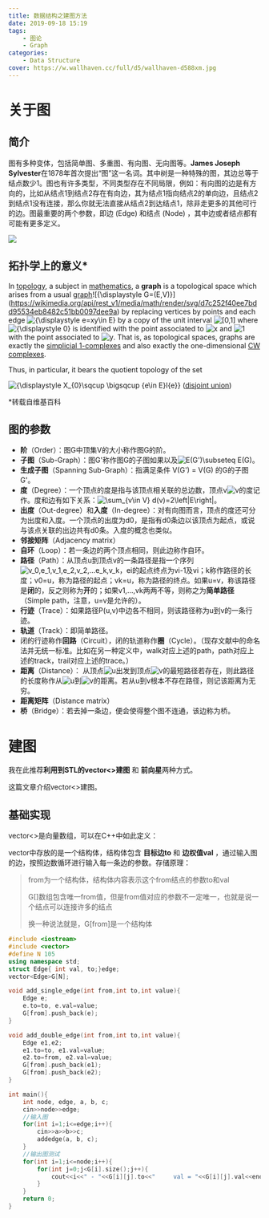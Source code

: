 ```yaml
---
title: 数据结构之建图方法
date: 2019-09-18 15:19
tags:
	- 图论
	- Graph
categories:
	- Data Structure
cover: https://w.wallhaven.cc/full/d5/wallhaven-d588xm.jpg
---
```

# 关于图

## 简介

图有多种变体，包括简单图、多重图、有向图、无向图等。**James Joseph Sylvester**在1878年首次提出“图”这一名词。其中树是一种特殊的图，其边总等于结点数少1。图也有许多类型，不同类型存在不同局限，例如：有向图的边是有方向的，比如从结点1到结点2存在有向边，其为结点1指向结点2的单向边，且结点2到结点1没有连接，那么你就无法直接从结点2到达结点1，除非走更多的其他可行的边。图最重要的两个参数，即边 (Edge) 和结点 (Node) ，其中边或者结点都有可能有更多定义。

![](https://upload.wikimedia.org/wikipedia/commons/thumb/5/5b/6n-graf.svg/1920px-6n-graf.svg.png)

## 拓扑学上的意义*

In [topology](https://en.wikipedia.org/wiki/Topology), a subject in [mathematics](https://en.wikipedia.org/wiki/Mathematics), a **graph** is a topological space which arises from a usual [graph](https://en.wikipedia.org/wiki/Graph_(discrete_mathematics))![{\displaystyle G=(E,V)}](https://wikimedia.org/api/rest_v1/media/math/render/svg/d7c252f40ee7bdd95534eb8482c51bb0097dee9a) by replacing vertices by points and each edge ![{\displaystyle e=xy\in E}](https://wikimedia.org/api/rest_v1/media/math/render/svg/493e6a1737b0c28c5f5f8e23309bac96c339a595) by a copy of the unit interval ![[0,1]](https://wikimedia.org/api/rest_v1/media/math/render/svg/738f7d23bb2d9642bab520020873cccbef49768d) where ![{\displaystyle 0}](https://wikimedia.org/api/rest_v1/media/math/render/svg/2aae8864a3c1fec9585261791a809ddec1489950) is identified with the point associated to ![x](https://wikimedia.org/api/rest_v1/media/math/render/svg/87f9e315fd7e2ba406057a97300593c4802b53e4) and ![1](https://wikimedia.org/api/rest_v1/media/math/render/svg/92d98b82a3778f043108d4e20960a9193df57cbf) with the point associated to ![y](https://wikimedia.org/api/rest_v1/media/math/render/svg/b8a6208ec717213d4317e666f1ae872e00620a0d). That is, as topological spaces, graphs are exactly the [simplicial 1-complexes](https://en.wikipedia.org/wiki/Simplicial_complex) and also exactly the one-dimensional [CW complexes](https://en.wikipedia.org/wiki/CW_complex).

Thus, in particular, it bears the quotient topology of the set

![{\displaystyle X_{0}\sqcup \bigsqcup _{e\in E}I_{e}}](https://wikimedia.org/api/rest_v1/media/math/render/svg/0623fb44ed9cd31c10ca069661005723b5c29f79) ([disjoint union](https://en.wikipedia.org/wiki/Disjoint_union))

*转载自维基百科

## 图的参数

- **阶**（Order）：图G中顶集V的大小称作图G的阶。
- **子图**（Sub-Graph）：图G'称作图G的子图如果以及![E(G')\subseteq E(G)](https://wikimedia.org/api/rest_v1/media/math/render/svg/b39363db01c9e8c25725744bd91f6b729a2f7ab7)。
- **生成子图**（Spanning Sub-Graph）：指满足条件 V(G') = V(G) 的G的子图G'。
- **度**（Degree）：一个顶点的度是指与该顶点相关联的总边数，顶点v![v](https://wikimedia.org/api/rest_v1/media/math/render/svg/e07b00e7fc0847fbd16391c778d65bc25c452597)的度记作。度和边有如下关系：![\sum_{v\in V} d(v)=2\left|E\right|](https://wikimedia.org/api/rest_v1/media/math/render/svg/3135ba94ea6fdaca02cf88a156b9f2bdaae6d546)。
- **出度**（Out-degree）和**入度**（In-degree）：对有向图而言，顶点的度还可分为出度和入度。一个顶点的出度为d0，是指有d0条边以该顶点为起点，或说与该点关联的出边共有d0条。入度的概念也类似。
- **邻接矩阵**（Adjacency matrix）
- **自环**（Loop）：若一条边的两个顶点相同，则此边称作自环。
- **路径**（Path）：从顶点u到顶点v的一条路径是指一个序列![v_0,e_1,v_1,e_2,v_2,...e_k,v_k](https://wikimedia.org/api/rest_v1/media/math/render/svg/2fc75ab7becb8860fd3229d274ab29a278bb54ee)，ei的起点终点为vi-1及vi；k称作路径的长度；v0=u，称为路径的起点；vk=u，称为路径的终点。如果u=v，称该路径是**闭**的，反之则称为**开**的；如果v1,…,vk两两不等，则称之为**简单路径**（Simple path，注意，u=v是允许的）。
- **行迹**（Trace）：如果路径P(u,v)中边各不相同，则该路径称为u到v的一条行迹。
- **轨道**（Track）：即简单路径。
- 闭的行迹称作**回路**（Circuit），闭的轨道称作**圈**（Cycle）。（现存文献中的命名法并无统一标准。比如在另一种定义中，walk对应上述的path，path对应上述的track，trail对应上述的trace。）
- **距离**（Distance）： 从顶点![u](https://wikimedia.org/api/rest_v1/media/math/render/svg/c3e6bb763d22c20916ed4f0bb6bd49d7470cffd8)出发到顶点![v](https://wikimedia.org/api/rest_v1/media/math/render/svg/e07b00e7fc0847fbd16391c778d65bc25c452597)的最短路径若存在，则此路径的长度称作从![u](https://wikimedia.org/api/rest_v1/media/math/render/svg/c3e6bb763d22c20916ed4f0bb6bd49d7470cffd8)到![v](https://wikimedia.org/api/rest_v1/media/math/render/svg/e07b00e7fc0847fbd16391c778d65bc25c452597)的距离。若从u到v根本不存在路径，则记该距离为无穷。
- **距离矩阵**（Distance matrix）
- **桥**（Bridge）：若去掉一条边，便会使得整个图不连通，该边称为桥。

# 建图

我在此推荐**利用到STL的vector<>建图** 和 **前向星**两种方式。

这篇文章介绍vector<>建图。

## 基础实现

vector<>是向量数组，可以在C++中如此定义：

vector中存放的是一个结构体，结构体包含 **目标边to** 和 **边权值val** ，通过输入图的边，按照边数循环进行输入每一条边的参数。存储原理：

> from为一个结构体，结构体内容表示这个from结点的参数to和val
>
> G[]数组包含唯一from值，但是from值对应的参数不一定唯一，也就是说一个结点可以连接许多的结点
>
> 换一种说法就是，G[from]是一个结构体



```cpp
#include <iostream>
#include <vector>
#define N 105
using namespace std;
struct Edge{ int val, to;}edge;
vector<Edge>G[N];

void add_single_edge(int from,int to,int value){
	Edge e;
	e.to=to, e.val=value;
	G[from].push_back(e);
}

void add_double_edge(int from,int to,int value){
	Edge e1,e2;
	e1.to=to, e1.val=value;
	e2.to=from, e2.val=value;
	G[from].push_back(e1);
	G[from].push_back(e2);
}

int main(){
	int node, edge, a, b, c;
	cin>>node>>edge;
	//输入图
	for(int i=1;i<=edge;i++){
		cin>>a>>b>>c;
		addedge(a, b, c);
	}
	//输出图测试
	for(int i=1;i<=node;i++){
		for(int j=0;j<G[i].size();j++){
			cout<<i<<" - "<<G[i][j].to<<"     val = "<<G[i][j].val<<endl;
		}
	}
	return 0;
}

```

